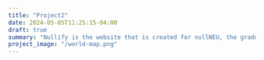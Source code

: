 ```yaml
---
title: "Project2"
date: 2024-05-05T11:25:15-04:00
draft: true
summary: "Nullify is the website that is created for nullNEU, the graduate club at Northeastern University focusing on Cybersecurity."
project_image: "/world-map.png"
---
```


